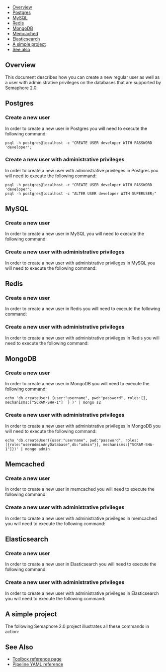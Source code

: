 
* [Overview](#overview)
* [Postgres](#postgres)
* [MySQL](#mysql)
* [Redis](#redis)
* [MongoDB](#mongodb)
* [Memcached](#memcached)
* [Elasticsearch](#elasticsearch)
* [A simple project](#a-simple-project)
* [See also](#see-also)

## Overview

This document describes how you can create a new regular user as well as a user
with administrative privileges on the databases that are supported by Semaphore
2.0.

## Postgres

### Create a new user

In order to create a new user in Postgres you will need to execute the
following command:

    psql -h postgres@localhost -c "CREATE USER developer WITH PASSWORD 'developer';

### Create a new user with administrative privileges

In order to create a new user with administrative privileges in Postgres you
will need to execute the following command:

	psql -h postgres@localhost -c "CREATE USER developer WITH PASSWORD 'developer';
	psql -h postgres@localhost -c "ALTER USER developer WITH SUPERUSER;"

## MySQL


### Create a new user

In order to create a new user in MySQL you will need to execute the
following command:

    

### Create a new user with administrative privileges

In order to create a new user with administrative privileges in MySQL you will
need to execute the following command:

    

## Redis


### Create a new user

In order to create a new user in Redis you will need to execute the following
command:

    

### Create a new user with administrative privileges

In order to create a new user with administrative privileges in Redis you will
need to execute the following command:

    

## MongoDB

### Create a new user

In order to create a new user in MongoDB you will need to execute the following
command:

    echo 'db.createUser( {user:"username", pwd:"password", roles:[], mechanisms:["SCRAM-SHA-1"]  } )' | mongo s2

### Create a new user with administrative privileges

In order to create a new user with administrative privileges in MongoDB you
will need to execute the following command:

    echo 'db.createUser({user:"username", pwd:"password", roles:[{role:"userAdminAnyDatabase",db:"admin"}], mechanisms:["SCRAM-SHA-1"]})' | mongo admin

## Memcached

### Create a new user

In order to create a new user in memcached you will need to execute the
following command:

    

### Create a new user with administrative privileges

In order to create a new user with administrative privileges in memcached you
will need to execute the following command:

    

## Elasticsearch

### Create a new user

In order to create a new user in Elasticsearch you will need to execute the
following command:

    

### Create a new user with administrative privileges

In order to create a new user with administrative privileges in Elasticsearch
you will need to execute the following command:

    

## A simple project

The following Semaphore 2.0 project illustrates all these commands in action:



## See Also

* [Toolbox reference page](https://docs.semaphoreci.com/article/54-toolbox-reference)
* [Pipeline YAML reference](https://docs.semaphoreci.com/article/50-pipeline-yaml)
